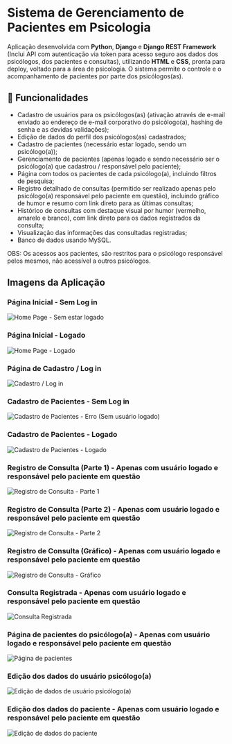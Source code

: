 # Sistema de Gerenciamento de Pacientes em Psicologia

Aplicação desenvolvida com **Python**, **Django** e **Django REST Framework** (Inclui API com autenticação via token para acesso seguro aos dados dos psicólogos, dos pacientes e consultas), utilizando **HTML** e **CSS**, pronta para deploy, voltado para a área de psicologia. O sistema permite o controle e o acompanhamento de pacientes por parte dos psicólogos(as).

## 🔧 Funcionalidades

- Cadastro de usuários para os psicólogos(as) (ativação através de e-mail enviado ao endereço de e-mail corporativo do psicólogo(a), hashing de senha e as devidas validações);
- Edição de dados do perfil dos psicólogos(as) cadastrados;
- Cadastro de pacientes (necessário estar logado, sendo um psicólogo(a));
- Gerenciamento de pacientes (apenas logado e sendo necessário ser o psicólogo(a) que cadastrou / responsável pelo paciente);
- Página com todos os pacientes de cada psicólogo(a), incluindo filtros de pesquisa;
- Registro detalhado de consultas (permitido ser realizado apenas pelo psicólogo(a) responsável pelo paciente em questão), incluindo gráfico de humor e resumo com link direto para as últimas consultas;
- Histórico de consultas com destaque visual por humor (vermelho, amarelo e branco), com link direto para os dados registrados da consulta;
- Visualização das informações das consultadas registradas;
- Banco de dados usando MySQL.

OBS: Os acessos aos pacientes, são restritos para o psicólogo responsável pelos mesmos, não acessível a outros psicólogos.

## Imagens da Aplicação

### Página Inicial - Sem Log in
![Home Page - Sem estar logado](readme_assets/home_page_sem_login.png)

### Página Inicial - Logado 
![Home Page - Logado](readme_assets/home_page_logado.png)

### Página de Cadastro / Log in
![Cadastro / Log in](readme_assets/cadastro_login_page.png)

### Cadastro de Pacientes - Sem Log in
![Cadastro de Pacientes - Erro (Sem usuário logado)](readme_assets/cadastro_erro_sem_login.png)

### Cadastro de Pacientes - Logado
![Cadastro de Pacientes - Logado](readme_assets/cadastro_paciente_logado.png)

### Registro de Consulta (Parte 1) - Apenas com usuário logado e responsável pelo paciente em questão
![Registro de Consulta - Parte 1](readme_assets/registro_consulta_logado_1.png)

### Registro de Consulta (Parte 2) - Apenas com usuário logado e responsável pelo paciente em questão
![Registro de Consulta - Parte 2](readme_assets/registro_consulta_logado_2.png)

### Registro de Consulta (Gráfico) - Apenas com usuário logado e responsável pelo paciente em questão
![Registro de Consulta - Gráfico](readme_assets/registro_consulta_logado_grafico.png)

### Consulta Registrada  - Apenas com usuário logado e responsável pelo paciente em questão
![Consulta Registrada](readme_assets/consulta.png)

### Página de pacientes do psicólogo(a)  - Apenas com usuário logado e responsável pelo paciente em questão
![Página de pacientes](readme_assets/pacientes_psicologo_page.png)

### Edição dos dados do usuário psicólogo(a)
![Edição de dados de usuário psicólogo(a)](readme_assets/edicao_psicologo.png)

### Edição dos dados do paciente - Apenas com usuário logado e responsável pelo paciente em questão
![Edição de dados do paciente](readme_assets/atualizar_dados_paciente.png)

